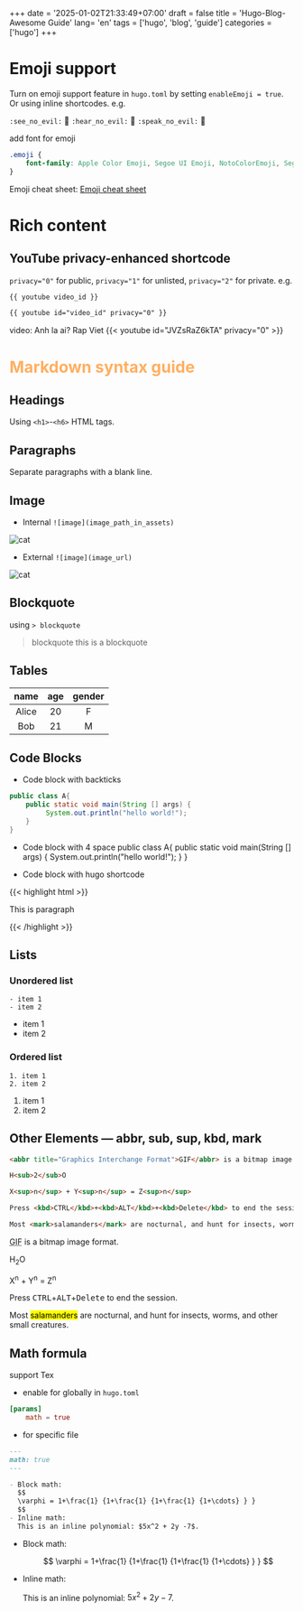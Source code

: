 +++
date = '2025-01-02T21:33:49+07:00'
draft = false
title = 'Hugo-Blog-Awesome Guide'
lang= 'en'
tags = ['hugo', 'blog', 'guide']
categories = ['hugo']
+++

# Emoji support
Turn on emoji support feature in `hugo.toml` by setting `enableEmoji = true`. Or using inline shortcodes. e.g.

`:see_no_evil:` :see_no_evil: `:hear_no_evil:` :hear_no_evil: `:speak_no_evil:` :speak_no_evil:

add font for emoji 

```css
.emoji {
    font-family: Apple Color Emoji, Segoe UI Emoji, NotoColorEmoji, Segoe UI Symbol, Android Emoji, EmojiSymbols;
}
```
Emoji cheat sheet: [Emoji cheat sheet](https://www.webfx.com/tools/emoji-cheat-sheet/)

# Rich content
## YouTube privacy-enhanced shortcode
`privacy="0"` for public, `privacy="1"` for unlisted, `privacy="2"`
for private. e.g.

```md
{{ youtube video_id }}

{{ youtube id="video_id" privacy="0" }}

```

video: Anh la ai? Rap Viet
{{< youtube id="JVZsRaZ6kTA" privacy="0" >}}

# <span style="color: #FFAF61">Markdown syntax guide</span>
## Headings
Using `<h1>`-`<h6>` HTML tags.

## Paragraphs
Separate paragraphs with a blank line.

## Image
- Internal 
`![image](image_path_in_assets)`

![cat](/images/cat.webp)

- External 
`![image](image_url)`

![cat](https://www.google.com/images/branding/googlelogo/1x/googlelogo_color_272x92dp.png)


## Blockquote 
using `> blockquote`

> blockquote
this is a blockquote


## Tables

| name  | age | gender |
|:-----:|:---:|:------:|
| Alice | 20  |   F    |
|  Bob  | 21  |   M    |


## Code Blocks
- Code block with backticks
```java
public class A{
    public static void main(String [] args) {
         System.out.println("hello world!");
    }
}
```
- Code block with 4 space 
    public class A{
        public static void main(String [] args) {
             System.out.println("hello world!");
        }
    }

- Code block with hugo shortcode

{{< highlight html >}} <!doctype html>

<title>Example HTML5 Document</title>
    <p>This is paragraph </p>

{{< /highlight >}}

## Lists 
### Unordered list

```
- item 1
- item 2
```

- item 1
- item 2

### Ordered list
```
1. item 1
2. item 2
```
1. item 1
2. item 2

## Other Elements — abbr, sub, sup, kbd, mark

```html
<abbr title="Graphics Interchange Format">GIF</abbr> is a bitmap image format.

H<sub>2</sub>O

X<sup>n</sup> + Y<sup>n</sup> = Z<sup>n</sup>

Press <kbd>CTRL</kbd>+<kbd>ALT</kbd>+<kbd>Delete</kbd> to end the session.

Most <mark>salamanders</mark> are nocturnal, and hunt for insects, worms, and other small creatures.
```

<abbr title="Graphics Interchange Format">GIF</abbr> is a bitmap image format.

H<sub>2</sub>O

X<sup>n</sup> + Y<sup>n</sup> = Z<sup>n</sup>

Press <kbd>CTRL</kbd>+<kbd>ALT</kbd>+<kbd>Delete</kbd> to end the session.

Most <mark>salamanders</mark> are nocturnal, and hunt for insects, worms, and other small creatures.


## Math formula

support Tex
- enable for globally in `hugo.toml`
```toml
[params]
    math = true
```
- for specific file 
```md
---
math: true
---
```

```md
- Block math:
  $$
  \varphi = 1+\frac{1} {1+\frac{1} {1+\frac{1} {1+\cdots} } }
  $$
- Inline math:
  This is an inline polynomial: $5x^2 + 2y -7$.
```

- Block math:

  $$
  \varphi = 1+\frac{1} {1+\frac{1} {1+\frac{1} {1+\cdots} } }
  $$

- Inline math:

  This is an inline polynomial: $5x^2 + 2y -7$.